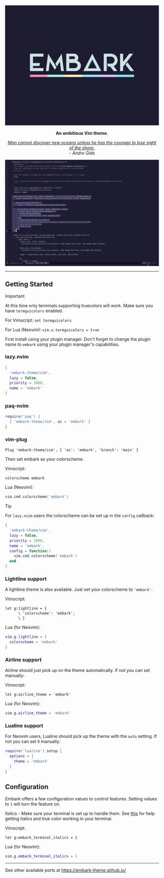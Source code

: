 <div align="center">

![Embark Logo](assets/Embark.svg)

**An ambitious Vim theme.**

<p><em><ins>Man cannot discover new oceans unless he has the courage to lose sight of the shore.</ins><br />- Andre Gide</em></p>

![Embark Screenshot](./assets/embark-screenshot.png)

</div>

---

## Getting Started

> [!IMPORTANT]
> At this time only terminals supporting truecolors will work.
> Make sure you have `termguicolors` enabled.
>
> For Vimscript: `set termguicolors`
>
> For Lua (Neovim): `vim.o.termguicolors = true`

First install using your plugin manager.
Don't forget to change the plugin name to `embark` using your plugin manager's capabilities.

### lazy.nvim

```lua
{
  'embark-theme/vim',
  lazy = false,
  priority = 1000,
  name = 'embark'
}
```

### paq-nvim

```lua
require('paq') {
  { 'embark-theme/vim', as = 'embark' }
}
```

### vim-plug

```vim
Plug 'embark-theme/vim', { 'as': 'embark', 'branch': 'main' }
```

Then set embark as your colorscheme.

Vimscript:

```vim
colorscheme embark
```

Lua (Neovim):

```lua
vim.cmd.colorscheme('embark')
```

> [!TIP]
> For `lazy.nvim` users the colorscheme can be set up in the `config` callback:
>
> ```lua
> {
>   'embark-theme/vim',
>   lazy = false,
>   priority = 1000,
>   name = 'embark',
>   config = function()
>     vim.cmd.colorscheme('embark')
>   end
> }
> ```

### Lightline support

A lightline theme is also available. Just set your colorscheme to `'embark'`.

Vimscript:

```vim
let g:lightline = {
      \ 'colorscheme': 'embark',
      \ }
```

Lua (for Neovim):

```lua
vim.g.lightline = {
  colorscheme = 'embark'
}
```

### Airline support

Airline should just pick up on the theme automatically. If not you can set manually:

Vimscript:

```vim
let g:airline_theme = 'embark'
```

Lua (for Neovim):

```lua
vim.g.airline_theme = 'embark'
```

### Lualine support

For Neovim users, Lualine should pick up the theme with the `auto` setting. If not you can set it manually:

```lua
require('lualine').setup {
  options = {
    theme = 'embark'
  }
}
```

## Configuration

Embark offers a few configuration values to control features. Setting values to `1` will turn the feature on.

Italics - Make sure your terminal is set up to handle them. See [this](https://medium.com/@dubistkomisch/how-to-actually-get-italics-and-true-colour-to-work-in-iterm-tmux-vim-9ebe55ebc2be) for help getting italics and true color working in your terminal.

Vimscript:

```vim
let g:embark_terminal_italics = 1
```

Lua (for Neovim):

```lua
vim.g.embark_terminal_italics = 1
```

---

See other available ports at https://embark-theme.github.io/
